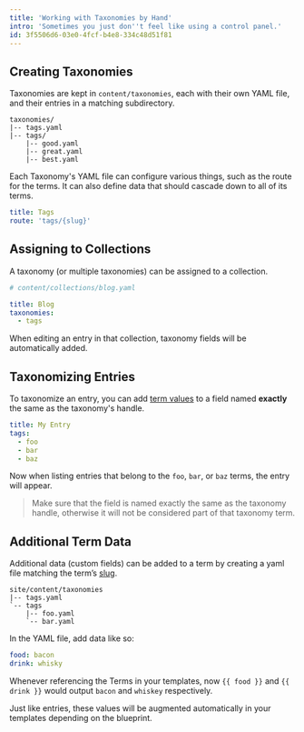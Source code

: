 ```yaml
---
title: 'Working with Taxonomies by Hand'
intro: 'Sometimes you just don''t feel like using a control panel.'
id: 3f5506d6-03e0-4fcf-b4e8-334c48d51f81
---
```

## Creating Taxonomies

Taxonomies are kept in `content/taxonomies`, each with their own YAML file, and their entries in a matching subdirectory.

```
taxonomies/
|-- tags.yaml
|-- tags/
    |-- good.yaml
    |-- great.yaml
    |-- best.yaml
```

Each Taxonomy's YAML file can configure various things, such as the route for the terms.
It can also define data that should cascade down to all of its terms.

``` yaml
title: Tags
route: 'tags/{slug}'
```

## Assigning to Collections

A taxonomy (or multiple taxonomies) can be assigned to a collection.

``` yaml
# content/collections/blog.yaml

title: Blog
taxonomies:
  - tags
```

When editing an entry in that collection, taxonomy fields will be automatically added.


## Taxonomizing Entries

To taxonomize an entry, you can add [term values](#term-values-and-slug) to a field named **exactly** the same as the taxonomy's handle.

``` yaml
title: My Entry
tags:
  - foo
  - bar
  - baz
```

Now when listing entries that belong to the `foo`, `bar`, or `baz` terms, the entry will appear.

>  Make sure that the field is named exactly the same as the taxonomy handle, otherwise it will not be considered part of that taxonomy term.

## Additional Term Data

Additional data (custom fields) can be added to a term by creating a yaml file matching the term’s [slug](#term-values-and-slugs).

```
site/content/taxonomies
|-- tags.yaml
`-- tags
    |-- foo.yaml
    `-- bar.yaml
```

In the YAML file, add data like so:

``` yaml
food: bacon
drink: whisky
```

Whenever referencing the Terms in your templates, now `{{ food }}` and `{{ drink }}` would output `bacon` and `whiskey` respectively.

Just like entries, these values will be augmented automatically in your templates depending on the blueprint.
